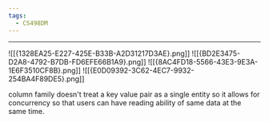 ```yaml
---
tags:
  - CS498DM
---
```

---
![[{1328EA25-E227-425E-B33B-A2D31217D3AE}.png]]
![[{BD2E3475-D2A8-4792-B7DB-FD6EFE66B1A9}.png]]
![[{8AC4FD18-5566-43E3-9E3A-1E6F3510CF8B}.png]]
![[{E0D09392-3C62-4EC7-9932-254BA4F89DE5}.png]]

column family doesn't treat a key value pair as a single entity so it allows for concurrency so that users can have reading ability of same data at the same time. 